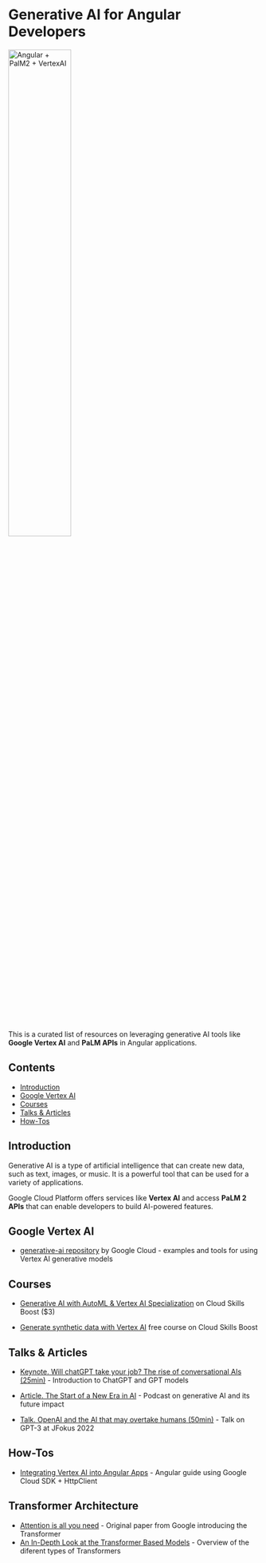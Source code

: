# Generative AI for Angular Developers

<img src="https://i.imgur.com/ak41dgy.png" alt="Angular + PalM2 + VertexAI" width="50%">

This is a curated list of resources on leveraging generative AI tools like **Google Vertex AI** and **PaLM APIs** in Angular applications. 

## Contents

- [Introduction](#introduction)
- [Google Vertex AI](#google-vertex-ai)
- [Courses](#courses)
- [Talks & Articles](#talks--articles)
- [How-Tos](#how-tos)

## Introduction

Generative AI is a type of artificial intelligence that can create new data, such as text, images, or music. It is a powerful tool that can be used for a variety of applications.

Google Cloud Platform offers services like **Vertex AI** and access **PaLM 2 APIs** that can enable developers to build AI-powered features.

## Google Vertex AI

- [generative-ai repository](https://github.com/GoogleCloudPlatform/generative-ai/) by Google Cloud - examples and tools for using Vertex AI generative models

## Courses 

- [Generative AI with AutoML & Vertex AI Specialization](https://www.cloudskillsboost.google/quests/299) on Cloud Skills Boost ($3)

- [Generate synthetic data with Vertex AI](https://www.cloudskillsboost.google/journeys/118) free course on Cloud Skills Boost

## Talks & Articles

- [Keynote. Will chatGPT take your job? The rise of conversational AIs (25min)](https://www.youtube.com/watch?v=qG9l6QPjbN4) - Introduction to ChatGPT and GPT models

- [Article. The Start of a New Era in AI](https://gerard-sans.medium.com/openai-the-start-of-a-new-era-in-ai-1eef98d0e2a3) - Podcast on generative AI and its future impact

- [Talk. OpenAI and the AI that may overtake humans (50min)](https://www.youtube.com/watch?v=Z6KqBb451fE) - Talk on GPT-3 at JFokus 2022

## How-Tos

- [Integrating Vertex AI into Angular Apps](https://docs.google.com/document/d/1wi7rvFp1yfYVDmnpEK8Q1njhIp8amcJKdGO4YrAAkMc/edit?usp=sharing) - Angular guide using Google Cloud SDK + HttpClient

## Transformer Architecture

- [Attention is all you need](https://arxiv.org/pdf/1706.03762.pdf) - Original paper from Google introducing the Transformer
- [An In-Depth Look at the Transformer Based Models](https://medium.com/@yulemoon/an-in-depth-look-at-the-transformer-based-models-22e5f5d17b6b) - Overview of the diferent types of Transformers

